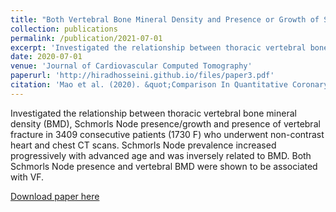 ```yaml
---
title: "Both Vertebral Bone Mineral Density and Presence or Growth of Schmorls Node Are Important Pedictors for Future Vertebral Fracture"
collection: publications
permalink: /publication/2021-07-01
excerpt: 'Investigated the relationship between thoracic vertebral bone mineral density (BMD), Schmorls Node presence/growth and presence of vertebral fracture in 3409 consecutive patients (1730 F) who underwent non-contrast heart and chest CT scans. Schmorls Node prevalence increased progressively with advanced age and was inversely related to BMD. Both Schmorls Node presence and vertebral BMD were shown to be associated with VF.'
date: 2020-07-01
venue: 'Journal of Cardiovascular Computed Tomography'
paperurl: 'http://hiradhosseini.github.io/files/paper3.pdf'
citation: 'Mao et al. (2020). &quot;Comparison In Quantitative Coronary Calcified Plaque Burden Between Filter Back Projection and Iterative Reconstruction Algorithm Using Scan With Various Exposure Dosage.&quot; <i>Journal of Cardiovascular Computed Tomography</i>. 14(3).'
---
```

Investigated the relationship between thoracic vertebral bone mineral density (BMD), Schmorls Node presence/growth and presence of vertebral fracture in 3409 consecutive patients (1730 F) who underwent non-contrast heart and chest CT scans. Schmorls Node prevalence increased progressively with advanced age and was inversely related to BMD. Both Schmorls Node presence and vertebral BMD were shown to be associated with VF.

[Download paper here](http://hiradhosseini.github.io/files/paper3.pdf)

